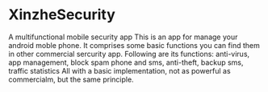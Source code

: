 # XinzheSecurity
A multifunctional mobile security app
This is an app for manage your android moble phone. It comprises some basic functions you can find them in other commercial sercurity app.
Following are its functions:
anti-virus, app management, block spam phone and sms, anti-theft, backup sms, traffic statistics
All with a basic implementation, not as powerful as commercialm, but the same principle.
